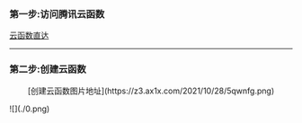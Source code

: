 ### 第一步:访问腾讯云函数
[云函数直达](https://console.cloud.tencent.com/scf/list)

---

### 第二步:创建云函数
<p align="center">[创建云函数图片地址](https://z3.ax1x.com/2021/10/28/5qwnfg.png)</P>
![](./0.png)
